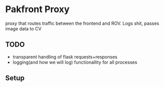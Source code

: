 # Pakfront Proxy
proxy that routes traffic between the frontend and ROV. Logs shit, passes image data to CV

## TODO
- transparent handling of flask requests+responses
- logging(and how we will log) functionallity for all processes

## Setup

